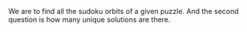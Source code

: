 We are to find all the sudoku orbits of a given puzzle. And the second question is how many unique solutions are there.